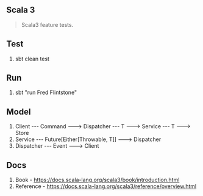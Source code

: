 Scala 3
-------
>Scala3 feature tests.

Test
----
1. sbt clean test

Run
---
1. sbt "run Fred Flintstone"

Model
-----
1. Client --- Command ---> Dispatcher --- T ---> Service --- T ---> Store
2. Service --- Future[Either[Throwable, T]] ---> Dispatcher
3. Dispatcher --- Event ---> Client

Docs
----
1. Book - https://docs.scala-lang.org/scala3/book/introduction.html
2. Reference - https://docs.scala-lang.org/scala3/reference/overview.html